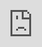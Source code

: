 ```yaml
---
title: "BEAM"
date: 2022-08-10
coverImage: "Product-Hero-Graphic-clean.png"
draft: true
---
```


FEATURES

# Professional live streaming for B2B marketers

A powerful, reliable streaming tool that gives you the control of a broadcast expert. No experience necessary.

[Start your free trial](https://go.beings.com)

<iframe src="https://player.vimeo.com/video/652806323?h=42efa43eda&amp;badge=0&amp;autoplay=1&amp;loop=1&amp;autopause=0&amp;player_id=0&amp;app_id=58479&amp;muted=1" frameborder="0" allow="autoplay; fullscreen; picture-in-picture" allowfullscreen style="position:absolute;top:0;left:0;width:100%;height:100%;" title="BEAM"></iframe>

## Three steps to a professional live stream​

![](images/Product-Hero-Graphic-clean.png)

### 1\. Connect

Connect to your desired video platform

### 2\. Brand

Personalise backgrounds, logos, colours and titles. Invite your guests.

### 3\. Stream

That's it! You're ready to go - broadcast live and welcome your audience.

## Don't keep your audience waiting

A host of powerful yet accessible features allow you to focus on what matters: connecting with your audience

### Make your audience part of the conversation

Share your screen with your audience; highlight key information, add detail to presentations and create a fuller, more engaging experience for your viewers.

### Content that's unique to your brand

On-screen graphics, titles and media are fully customisable. What your audience sees on screen is a slick brand experience that could only have come from your company.

### Never lose a recording again

Upload pre-recorded videos or record in-app, your content is safe in secure cloud storage. Store recordings for future use and keep track of media you use for streaming, all in one place. 

### Stream live, wherever your audience is

Connect to corporate destinations such as Zoom, Teams, Google Meet and more. Prefer to stream to social media? No problem, live stream to popular platforms at the same time.

### Meet your audience where they are

Live stream to any platform that supports RTMP; Beam connects you with your audience where they like to hang out. That makes their life easier and means you can still deliver your message.

### Chat with participants mid-broadcast

Send and receive messages privately in the participants’ chat, perfect if your guest had technical difficulties or you need to change direction live on air. Eradicate awkward moments and ensure your show runs smoothly.

[Sign up for first access](https://go.beings.com) ![](images/image-1.png)

## Impress your audience, stand out from the crowd

Quality video content that creates a lasting impression

Customers and employees expect the best from trusted brands. Whether you’re looking to launch a new product or retain talent, the right impression matters. It’s the difference between whether people are engaged in your content or not – and whether they keep coming back. 

## Create brand experiences, exceed expectations

Full control of your live streaming output

Don’t just stream video, give audiences an experience with your brand. Customise brand colours, insert logos, add branded backgrounds and graphics, and include pre-recorded videos in just a few clicks.

![](images/beam-brand-screenshot.png) ![Safe and secure professional live streaming for marketers](images/9.-Secure-and-always-up-to-date-PROOF-version-2.png)

## Secure by default

No software downloads or updates required

Beam runs completely in your browser; no need to download anything and risk your organisation’s security. And no annoying updates right before you go live: if you’re ready to live stream, we’re ready for you.

## Frequently asked questions

What is live streaming?

Live streaming, also known as ‘streaming’, is the act of broadcasting video or other media over the internet, in real time. The concept is similar to broadcasting live television.

What do businesses use live streaming for?

Live streaming is a great way for businesses to boost brand awareness and enhance employee engagement. It’s also used as a platform to connect with new audiences. Live streaming allows a business to meet customers or employees ‘where they are’ without needing to entice anyone to a physical event, for example. Live-streamed content can also be repurposed into marketing collateral, video on demand (VOD) content, or even edited into short snippets for use in social media posts.

What are the benefits of live streaming for a business?

When live streaming, the on-screen action happens in real time. A live broadcast means there is nowhere for the presenters or interviewees to hide. This immediacy helps to build a brand’s trust and credibility. Live video also allows an audience to get to know a business, presenter or employee. This enhances the relationship between the brand and the audience and boosts engagement with content. 

Who can use BEAM for live streaming?

Anyone can use Beam! It’s so easy, you can live stream without any experience. There are a few people in particular that will find Beam super useful: 

- Brands and businesses, from tech start-ups to multinational corporations
- Marketing professionals who are responsible for those brands
- Event managers running online and hybrid events
- Social media content creators

Can you use BEAM for free?

Yes! Beam offers a selection of its features on a free 14-day trial. To start live streaming today, click here.

## Try Beam today.

Live video that helps you grow

[Get started for free](https://go.beings.com)
